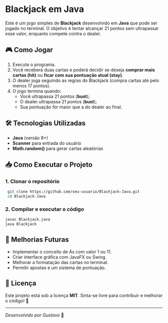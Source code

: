 # Blackjack em Java

Este é um jogo simples de **Blackjack** desenvolvido em **Java** que pode ser jogado no terminal. O objetivo é tentar alcançar 21 pontos sem ultrapassar esse valor, enquanto compete contra o dealer.

## 🎮 Como Jogar
1. Execute o programa.
2. Você receberá duas cartas e poderá decidir se deseja **comprar mais cartas (hit)** ou **ficar com sua pontuação atual (stay)**.
3. O dealer joga seguindo as regras do Blackjack (compra cartas até pelo menos 17 pontos).
4. O jogo termina quando:
   - Você ultrapassa 21 pontos (**bust**);
   - O dealer ultrapassa 21 pontos (**bust**);
   - Sua pontuação for maior que a do dealer ao final.

## 🛠️ Tecnologias Utilizadas
- **Java** (versão 8+)
- **Scanner** para entrada do usuário
- **Math.random()** para gerar cartas aleatórias

## 📥 Como Executar o Projeto
### 1. Clonar o repositório
```sh
 git clone https://github.com/seu-usuario/Blackjack-Java.git
 cd Blackjack-Java
```

### 2. Compilar e executar o código
```sh
javac Blackjack.java
java Blackjack
```

## 🚀 Melhorias Futuras
- Implementar o conceito de Ás com valor 1 ou 11.
- Criar interface gráfica com JavaFX ou Swing.
- Melhorar a formatação das cartas no terminal.
- Permitir apostas e um sistema de pontuação.

## 📄 Licença
Este projeto está sob a licença **MIT**. Sinta-se livre para contribuir e melhorar o código! 🎲

---
*Desenvolvido por Gustavo* 🚀

